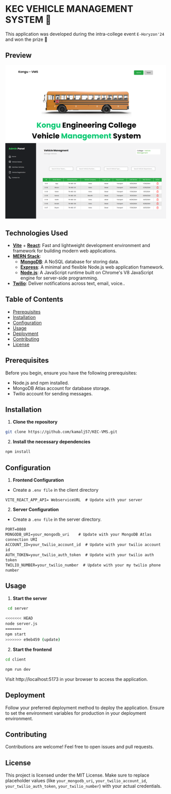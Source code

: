 # KEC VEHICLE MANAGEMENT SYSTEM 🚌

This application was developed during the intra-college event `E-Horyzon'24` and won the prize 🏅 

## Preview
![Screenshot of the App](./images/1.png)
![Screenshot of the App](./images/2.png)

## Technologies Used
- [**Vite**](https://vitejs.dev/) + [**React**](https://reactjs.org/): Fast and lightweight development environment and framework for building modern web applications.
- [**MERN Stack**](https://www.mongodb.com/mern-stack):
  - [**MongoDB**](https://www.mongodb.com/): A NoSQL database for storing data.
  - [**Express**](https://expressjs.com/): A minimal and flexible Node.js web application framework.
  - [**Node.js**](https://nodejs.org/): A JavaScript runtime built on Chrome's V8 JavaScript engine for server-side programming.
- [**Twilio**](https://www.twilio.com/en-us): Deliver notifications across text, email, voice..

## Table of Contents

- [Prerequisites](#prerequisites)
- [Installation](#installation)
- [Configuration](#configuration)
- [Usage](#usage)
- [Deployment](#deployment)
- [Contributing](#contributing)
- [License](#license)

## Prerequisites

Before you begin, ensure you have the following prerequisites:

- Node.js and npm installed.
- MongoDB Atlas account for database storage.
- Twilio account for sending messages.

## Installation

1. **Clone the repository**
```bash   
git clone https://github.com/kamalj57/KEC-VMS.git
```
2. **Install the necessary dependencies**
```bash
npm install
```

## Configuration
1. **Frontend Configuration**

- Create a `.env file` in the client directory
```env
VITE_REACT_APP_API= WebserviceURL  # Update with your server
```
2. **Server Configuration**
   
- Create a `.env file` in the server directory.
```env
PORT=8080
MONGODB_URI=your_mongodb_uri    # Update with your MongoDB Atlas connection URI
ACCOUNT_ID=your_twilio_account_id  # Update with your twilio account id
AUTH_TOKEN=your_twilio_auth_token  # Update with your twilio auth token
TWILIO_NUMBER=your_twilio_number  # Update with your my twilio phone number
```
## Usage
1. **Start the server**
```bash
 cd server
```
```bash
<<<<<<< HEAD
node server.js
=======
npm start
>>>>>>> e9eb459 (update)
```

2. **Start the frontend**
```bash
cd client
```
```bash
npm run dev
```
Visit http://localhost:5173 in your browser to access the application.

## Deployment
Follow your preferred deployment method to deploy the application. Ensure to set the environment variables for production in your deployment environment.

## Contributing
Contributions are welcome! Feel free to open issues and pull requests.

## License
This project is licensed under the MIT License.
Make sure to replace placeholder values (like `your_mongodb_uri`, `your_twilio_account_id`, `your_twilio_auth_token`, `your_twilio_number`) with your actual credentials.

